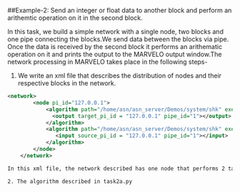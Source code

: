 ##Example-2: Send an integer or float data to another block and perform an arithemtic operation on it in the second block.

In this task, we build a simple network with a single node, two blocks and one pipe connecting the blocks.We send data between the blocks via pipe. Once the data is received by the second block it performs an arithematic operation on it and prints the output to the MARVELO output window.The network processing in MARVELO takes place in the following steps-

1. We write an xml file that describes the distribution of nodes and their respective blocks in the network.

```xml
<network>
		<node pi_id="127.0.0.1">
			<algorithm path="/home/asn/asn_server/Demos/system/shk" executable="./task2a.py">   
			  <output target_pi_id = "127.0.0.1" pipe_id="1"></output>                            	
			</algorithm>
			<algorithm path="/home/asn/asn_server/Demos/system/shk" executable="./task2b.py">
			   <input source_pi_id = "127.0.0.1" pipe_id="1"></input>                                	
			</algorithm>
		</node>
	</network>

In this xml file, the network described has one node that performs 2 tasks- **task2a.py** and **task2b.py**.Since the tasks are connected by one single pipe and the first task send's data to the second task, we define the output element in the first block with the target_pi_id of the block of the node which receives data. we define the input element in the second block with the source_pi_id of the block of the node which transfers the data to the second block.

2. The algorithm described in task2a.py 
